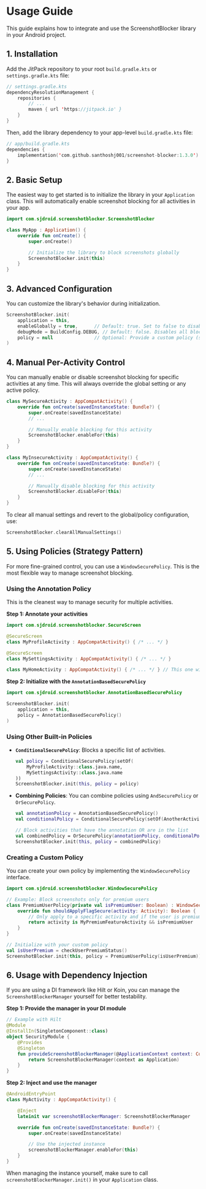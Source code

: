 # Usage Guide

This guide explains how to integrate and use the ScreenshotBlocker library in your Android project.

## 1. Installation

Add the JitPack repository to your root `build.gradle.kts` or `settings.gradle.kts` file:

```kotlin
// settings.gradle.kts
dependencyResolutionManagement {
    repositories {
        // ...
        maven { url 'https://jitpack.io' }
    }
}
```

Then, add the library dependency to your app-level `build.gradle.kts` file:

```kotlin
// app/build.gradle.kts
dependencies {
    implementation('com.github.santhoshj001/screenshot-blocker:1.3.0') // Replace with the actual username and latest version
}
```

## 2. Basic Setup

The easiest way to get started is to initialize the library in your `Application` class. This will automatically enable screenshot blocking for all activities in your app.

```kotlin
import com.sjdroid.screenshotblocker.ScreenshotBlocker

class MyApp : Application() {
    override fun onCreate() {
        super.onCreate()

        // Initialize the library to block screenshots globally
        ScreenshotBlocker.init(this)
    }
}
```

## 3. Advanced Configuration

You can customize the library's behavior during initialization.

```kotlin
ScreenshotBlocker.init(
    application = this,
    enableGlobally = true,      // Default: true. Set to false to disable global blocking.
    debugMode = BuildConfig.DEBUG, // Default: false. Disables all blocking when true.
    policy = null               // Optional: Provide a custom policy (see below).
)
```

## 4. Manual Per-Activity Control

You can manually enable or disable screenshot blocking for specific activities at any time. This will always override the global setting or any active policy.

```kotlin
class MySecureActivity : AppCompatActivity() {
    override fun onCreate(savedInstanceState: Bundle?) {
        super.onCreate(savedInstanceState)
        // ...

        // Manually enable blocking for this activity
        ScreenshotBlocker.enableFor(this)
    }
}

class MyInsecureActivity : AppCompatActivity() {
    override fun onCreate(savedInstanceState: Bundle?) {
        super.onCreate(savedInstanceState)
        // ...

        // Manually disable blocking for this activity
        ScreenshotBlocker.disableFor(this)
    }
}
```

To clear all manual settings and revert to the global/policy configuration, use:

```kotlin
ScreenshotBlocker.clearAllManualSettings()
```

## 5. Using Policies (Strategy Pattern)

For more fine-grained control, you can use a `WindowSecurePolicy`. This is the most flexible way to manage screenshot blocking.

### Using the Annotation Policy

This is the cleanest way to manage security for multiple activities.

**Step 1: Annotate your activities**

```kotlin
import com.sjdroid.screenshotblocker.SecureScreen

@SecureScreen
class MyProfileActivity : AppCompatActivity() { /* ... */ }

@SecureScreen
class MySettingsActivity : AppCompatActivity() { /* ... */ }

class MyHomeActivity : AppCompatActivity() { /* ... */ } // This one will not be blocked
```

**Step 2: Initialize with the `AnnotationBasedSecurePolicy`**

```kotlin
import com.sjdroid.screenshotblocker.AnnotationBasedSecurePolicy

ScreenshotBlocker.init(
    application = this,
    policy = AnnotationBasedSecurePolicy()
)
```

### Using Other Built-in Policies

- **`ConditionalSecurePolicy`**: Blocks a specific list of activities.
  ```kotlin
  val policy = ConditionalSecurePolicy(setOf(
      MyProfileActivity::class.java.name,
      MySettingsActivity::class.java.name
  ))
  ScreenshotBlocker.init(this, policy = policy)
  ```

- **Combining Policies**: You can combine policies using `AndSecurePolicy` or `OrSecurePolicy`.
  ```kotlin
  val annotationPolicy = AnnotationBasedSecurePolicy()
  val conditionalPolicy = ConditionalSecurePolicy(setOf(AnotherActivity::class.java.name))

  // Block activities that have the annotation OR are in the list
  val combinedPolicy = OrSecurePolicy(annotationPolicy, conditionalPolicy)
  ScreenshotBlocker.init(this, policy = combinedPolicy)
  ```

### Creating a Custom Policy

You can create your own policy by implementing the `WindowSecurePolicy` interface.

```kotlin
import com.sjdroid.screenshotblocker.WindowSecurePolicy

// Example: Block screenshots only for premium users
class PremiumUserPolicy(private val isPremiumUser: Boolean) : WindowSecurePolicy {
    override fun shouldApplyFlagSecure(activity: Activity): Boolean {
        // Only apply to a specific activity and if the user is premium
        return activity is MyPremiumFeatureActivity && isPremiumUser
    }
}

// Initialize with your custom policy
val isUserPremium = checkUserPremiumStatus()
ScreenshotBlocker.init(this, policy = PremiumUserPolicy(isUserPremium))
```

## 6. Usage with Dependency Injection

If you are using a DI framework like Hilt or Koin, you can manage the `ScreenshotBlockerManager` yourself for better testability.

**Step 1: Provide the manager in your DI module**

```kotlin
// Example with Hilt
@Module
@InstallIn(SingletonComponent::class)
object SecurityModule {
    @Provides
    @Singleton
    fun provideScreenshotBlockerManager(@ApplicationContext context: Context): ScreenshotBlockerManager {
        return ScreenshotBlockerManager(context as Application)
    }
}
```

**Step 2: Inject and use the manager**

```kotlin
@AndroidEntryPoint
class MyActivity : AppCompatActivity() {

    @Inject
    lateinit var screenshotBlockerManager: ScreenshotBlockerManager

    override fun onCreate(savedInstanceState: Bundle?) {
        super.onCreate(savedInstanceState)

        // Use the injected instance
        screenshotBlockerManager.enableFor(this)
    }
}
```

When managing the instance yourself, make sure to call `screenshotBlockerManager.init()` in your `Application` class.
